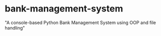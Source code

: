 # bank-management-system
"A console-based Python Bank Management System using OOP and file handling"
